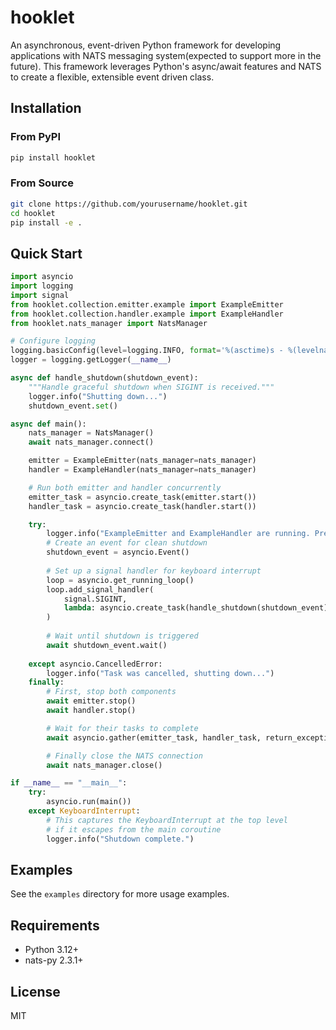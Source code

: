 # hooklet

An asynchronous, event-driven Python framework for developing applications with NATS messaging system(expected to support more in the future). This framework leverages Python's async/await features and NATS to create a flexible, extensible event driven class.

## Installation

### From PyPI

```bash
pip install hooklet
```

### From Source

```bash
git clone https://github.com/yourusername/hooklet.git
cd hooklet
pip install -e .
```

## Quick Start

```python
import asyncio
import logging
import signal
from hooklet.collection.emitter.example import ExampleEmitter
from hooklet.collection.handler.example import ExampleHandler
from hooklet.nats_manager import NatsManager

# Configure logging
logging.basicConfig(level=logging.INFO, format='%(asctime)s - %(levelname)s - %(message)s')
logger = logging.getLogger(__name__)

async def handle_shutdown(shutdown_event):
    """Handle graceful shutdown when SIGINT is received."""
    logger.info("Shutting down...")
    shutdown_event.set()

async def main():
    nats_manager = NatsManager()
    await nats_manager.connect()

    emitter = ExampleEmitter(nats_manager=nats_manager)
    handler = ExampleHandler(nats_manager=nats_manager)

    # Run both emitter and handler concurrently
    emitter_task = asyncio.create_task(emitter.start())
    handler_task = asyncio.create_task(handler.start())

    try:
        logger.info("ExampleEmitter and ExampleHandler are running. Press Ctrl+C to stop.")
        # Create an event for clean shutdown
        shutdown_event = asyncio.Event()
        
        # Set up a signal handler for keyboard interrupt
        loop = asyncio.get_running_loop()
        loop.add_signal_handler(
            signal.SIGINT,
            lambda: asyncio.create_task(handle_shutdown(shutdown_event))
        )
        
        # Wait until shutdown is triggered
        await shutdown_event.wait()
        
    except asyncio.CancelledError:
        logger.info("Task was cancelled, shutting down...")
    finally:
        # First, stop both components
        await emitter.stop()
        await handler.stop()

        # Wait for their tasks to complete
        await asyncio.gather(emitter_task, handler_task, return_exceptions=True)

        # Finally close the NATS connection
        await nats_manager.close()

if __name__ == "__main__":
    try:
        asyncio.run(main())
    except KeyboardInterrupt:
        # This captures the KeyboardInterrupt at the top level
        # if it escapes from the main coroutine
        logger.info("Shutdown complete.")
```

## Examples

See the `examples` directory for more usage examples.

## Requirements

- Python 3.12+
- nats-py 2.3.1+

## License

MIT
